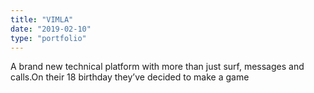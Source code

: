 ```yaml
---
title: "VIMLA"
date: "2019-02-10"
type: "portfolio"
---
```


A brand new technical platform with more than just surf, messages and calls.On their 18 birthday they’ve decided to make a game
